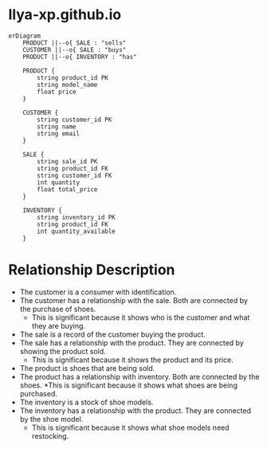 # Ilya-xp.github.io

```mermaid
erDiagram
    PRODUCT ||--o{ SALE : "sells"
    CUSTOMER ||--o{ SALE : "buys"
    PRODUCT ||--o{ INVENTORY : "has"
    
    PRODUCT {
        string product_id PK
        string model_name
        float price
    }
    
    CUSTOMER {
        string customer_id PK
        string name
        string email
    }
    
    SALE {
        string sale_id PK
        string product_id FK
        string customer_id FK
        int quantity
        float total_price
    }
    
    INVENTORY {
        string inventory_id PK
        string product_id FK
        int quantity_available
    }

```

# Relationship Description

* The customer is a consumer with identification.
* The customer has a relationship with the sale. Both are connected by the purchase of shoes.
	* This is significant because it shows who is the customer and what they are buying.
* The sale is a record of the customer buying the product. 
* The sale has a relationship with the product. They are connected by showing the product sold. 
	* This is significant because it shows the product and its price. 
* The product is shoes that are being sold.
* The product has a relationship with inventory. Both are connected by the shoes. 
	*This is significant because it shows what shoes are being purchased.
* The inventory is a stock of shoe models.
* The inventory has a relationship with the product. They are connected by the shoe model.
	* This is significant because it shows what shoe models need restocking. 

 